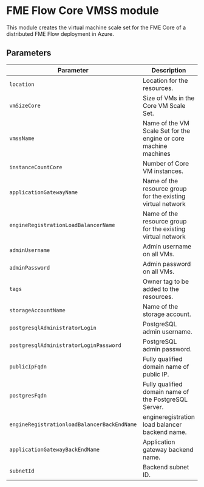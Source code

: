 # FME Flow Core VMSS module
This module creates the virtual machine scale set for the FME Core of a distributed FME Flow deployment in Azure.
## Parameters
|Parameter|Description|
|---|---|
`location`|Location for the resources.|
`vmSizeCore`|Size of VMs in the Core VM Scale Set.|
`vmssName`|Name of the VM Scale Set for the engine or core machine machines|
`instanceCountCore`|Number of Core VM instances.|
`applicationGatewayName`|Name of the resource group for the existing virtual network|
`engineRegistrationLoadBalancerName`|Name of the resource group for the existing virtual network|
`adminUsername`|Admin username on all VMs.|
`adminPassword`|Admin password on all VMs.|
`tags`|Owner tag to be added to the resources.|
`storageAccountName`|Name of the storage account.|
`postgresqlAdministratorLogin`|PostgreSQL admin username.|
`postgresqlAdministratorLoginPassword`|PostgreSQL admin password.|
`publicIpFqdn`|Fully qualified domain name of public IP.|
`postgresFqdn`|Fully qualified domain name of the PostgreSQL Server.|
`engineRegistrationloadBalancerBackEndName`|engineregistration load balancer backend name.|
`applicationGatewayBackEndName`|Application gateway backend name.|
`subnetId`|Backend subnet ID.|





